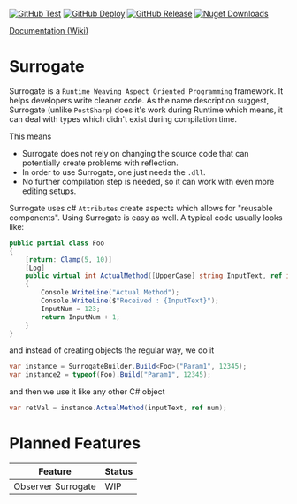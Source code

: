 [![GitHub Test](https://img.shields.io/github/workflow/status/AnmolSinha1201/Surrogate/Test?label=Test&logo=github&style=for-the-badge)](https://github.com/AnmolSinha1201/Surrogate/actions?query=workflow%3ATest)
[![GitHub Deploy](https://img.shields.io/github/workflow/status/AnmolSinha1201/Surrogate/Deploy?label=Deploy&logo=github&style=for-the-badge)](https://github.com/AnmolSinha1201/Surrogate/actions?query=workflow%3ADeploy)
[![GitHub Release](https://img.shields.io/github/v/release/AnmolSinha1201/Surrogate?logo=github&style=for-the-badge)](https://github.com/AnmolSinha1201/Surrogate/releases/)
[![Nuget Downloads](https://img.shields.io/nuget/dt/Surrogate?color=30343F&logo=Nuget&style=for-the-badge)](https://www.nuget.org/packages/Surrogate/)

[Documentation (Wiki)](https://github.com/AnmolSinha1201/Surrogate/wiki)

# Surrogate
Surrogate is a `Runtime Weaving Aspect Oriented Programming` framework. It helps developers write cleaner code. As the name description suggest, Surrogate (unlike `PostSharp`) does it's work during Runtime which means, it can deal with types which didn't exist during compilation time.

This means
- Surrogate does not rely on changing the source code that can potentially create problems with reflection.
- In order to use Surrogate, one just needs the `.dll`.
- No further compilation step is needed, so it can work with even more editing setups.

Surrogate uses c# `Attributes` create aspects which allows for "reusable components".
Using Surrogate is easy as well. A typical code usually looks like:
```cs
public partial class Foo
{
	[return: Clamp(5, 10)]
	[Log]
	public virtual int ActualMethod([UpperCase] string InputText, ref int InputNum)
	{
		Console.WriteLine("Actual Method");
		Console.WriteLine($"Received : {InputText}");
		InputNum = 123;
		return InputNum + 1;
	}
}
```

and instead of creating objects the regular way, we do it
```cs
var instance = SurrogateBuilder.Build<Foo>("Param1", 12345);
var instance2 = typeof(Foo).Build("Param1", 12345);
```

and then we use it like any other C# object
```cs
var retVal = instance.ActualMethod(inputText, ref num);
```

# Planned Features
Feature| Status
---|---
Observer Surrogate|WIP
